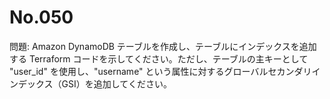 # No.050

問題: Amazon DynamoDB テーブルを作成し、テーブルにインデックスを追加する Terraform コードを示してください。ただし、テーブルの主キーとして "user_id" を使用し、"username" という属性に対するグローバルセカンダリインデックス（GSI）を追加してください。

